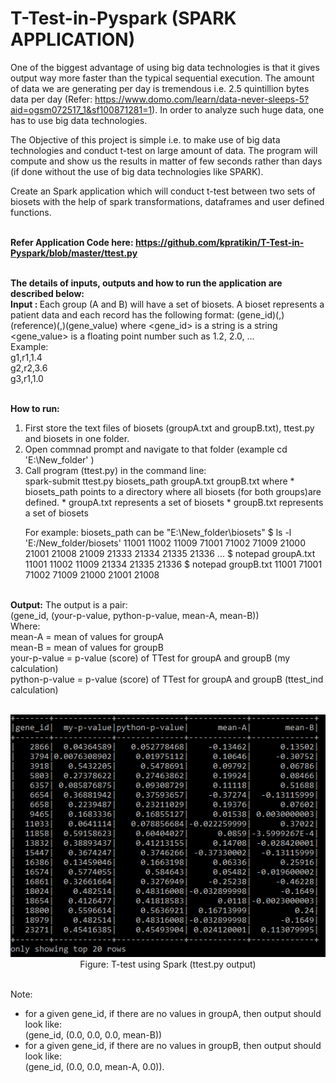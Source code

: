 # T-Test-in-Pyspark (SPARK APPLICATION)

One of the biggest advantage of using big data technologies is that it gives output way more faster than the typical sequential execution. The amount of data we are generating per day is tremendous i.e. 2.5 quintillion bytes data per day (Refer: https://www.domo.com/learn/data-never-sleeps-5?aid=ogsm072517_1&sf100871281=1). In order to analyze such huge data, one has to use big data technologies.
  
The Objective of this project is simple i.e. to make use of big data technologies and conduct t-test on large amount of data. The program will compute and show us the results in matter of few seconds rather than days (if done without the use of big data technologies like SPARK).

Create an Spark application which will conduct t-test between two sets of biosets with the help of spark transformations, dataframes and user defined functions.

<b><br> Refer Application Code here: https://github.com/kpratikin/T-Test-in-Pyspark/blob/master/ttest.py</b>


<b><br>The details of inputs, outputs and how to run the application are described below: </b>
<br>
<b>Input : </b>
Each group (A and B) will have a set of biosets. A bioset represents a patient data and each record has the following format:
(gene_id)(,)(reference)(,)(gene_value)
where
  <gene_id> is a string
  <reference> is a string
  <gene_value> is a floating point number such as 1.2, 2.0, ...
<br> Example:<br>
  g1,r1,1.4 <br>
  g2,r2,3.6 <br>
  g3,r1,1.0 <br>

<br><b>How to run:</b>
<ol><li> First store the text files of biosets (groupA.txt and groupB.txt), ttest.py and biosets in one folder.
  <li>Open commnad prompt and navigate to that folder (example cd 'E:\New_folder' )
    <li>Call program (ttest.py) in the command line:
      <br>spark-submit ttest.py biosets_path groupA.txt groupB.txt
where 
    * biosets_path points to a directory where all biosets 
       (for both groups)are defined.
    * groupA.txt represents a set of biosets
    * groupB.txt represents a set of biosets 

For example: biosets_path can be "E:\New_folder\biosets"
$ ls -l 'E:/New_folder/biosets'
11001
11002
11009
71001
71002
71009
21000
21001
21008
21009
21333
21334
21335
21336
...
$ notepad groupA.txt
11001
11002
11009
21334
21335
21336
$ notepad groupB.txt
11001
71001
71002
71009
21000
21001
21008
</ol>    
    
<br><b>Output:</b> The output is a pair:<br>
  (gene_id, (your-p-value, python-p-value, mean-A, mean-B))
<br>Where:<br>
mean-A = mean of values for groupA <br>
mean-B = mean of values for groupB <br>
your-p-value = p-value (score) of TTest for groupA and groupB (my calculation) <br>
python-p-value = p-value (score) of TTest for groupA and groupB (ttest_ind calculation) <br>
<br>
<p align="center"><img src="https://github.com/kpratikin/T-Test-in-Pyspark/blob/master/Output.PNG">
 <br>Figure: T-test using Spark (ttest.py output)
 </p>
<br>
Note: <ul><li>for a given gene_id, if there are no values in groupA, then output should look like:<br>
  (gene_id, (0.0, 0.0, 0.0, mean-B))
<li>for a given gene_id, if there are no values in groupB, then output should look like:<br>
  (gene_id, (0.0, 0.0, mean-A, 0.0)).  
